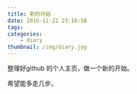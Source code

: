 ```yaml
---
title: 新的开始
date: 2016-11-22 23:10:58
tags:
categories:
    - diary
thumbnail: /img/diary.jpg
---
```

整理好github 的个人主页，做一个新的开始。

希望能多走几步。